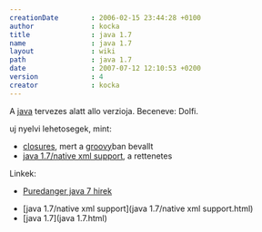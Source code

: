 ```yaml
---
creationDate        : 2006-02-15 23:44:28 +0100 
author              : kocka 
title               : java 1.7 
name                : java 1.7 
layout              : wiki 
path                : java 1.7 
date                : 2007-07-12 12:10:53 +0200 
version             : 4 
creator             : kocka 
---
```

A [java](java.html) tervezes alatt allo verzioja. Beceneve: Dolfi.

uj nyelvi lehetosegek, mint:

*   [closures](closures.html), mert a [groovy](Groovy.html)ban bevallt
*   [java 1.7/native xml support](java%201.7/native%20xml%20support.html), a rettenetes

Linkek:

*   [Puredanger java 7 hirek](http://tech.puredanger.com/java7)


-   [java 1.7/native xml support](java 1.7/native xml support.html)
-   [java 1.7](java 1.7.html)




